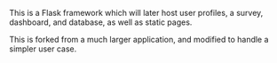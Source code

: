 This is a Flask framework which will later host user profiles, a survey, dashboard, and database, as well as static pages.

This is forked from a much larger application, and modified to handle a simpler user case. 
